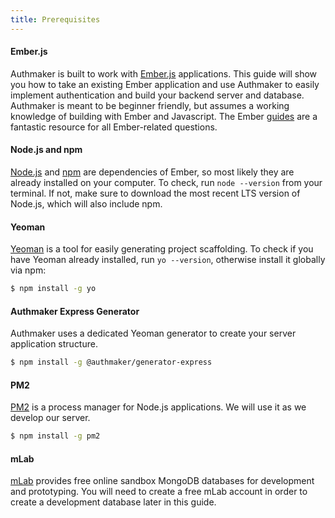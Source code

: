 ```yaml
---
title: Prerequisites
---
```


#### Ember.js

Authmaker is built to work with [Ember.js](https://emberjs.com) applications. This guide will show you how to take an existing Ember application and use Authmaker to easily implement authentication and build your backend server and database. Authmaker is meant to be beginner friendly, but assumes a working knowledge of building with Ember and Javascript. The Ember [guides](https://guides.emberjs.com) are a fantastic resource for all Ember-related questions.

#### Node.js and npm

[Node.js](https://nodejs.org) and [npm](https://www.npmjs.com/) are dependencies of Ember, so most likely they are already installed on your computer. To check, run `node --version` from your terminal. If not, make sure to download the most recent LTS version of Node.js, which will also include npm.

#### Yeoman

[Yeoman](http://yeoman.io/) is a tool for easily generating project scaffolding. To check if you have Yeoman already installed, run `yo --version`, otherwise install it globally via npm:
```bash
$ npm install -g yo
```
#### Authmaker Express Generator

Authmaker uses a dedicated Yeoman generator to create your server application structure.
```bash
$ npm install -g @authmaker/generator-express
```

#### PM2

[PM2](http://pm2.keymetrics.io/) is a process manager for Node.js applications. We will use it as we develop our server.
 ```bash
 $ npm install -g pm2
 ```

#### mLab

[mLab](https://mlab.com/) provides free online sandbox MongoDB databases for development and prototyping. You will need to create a free mLab account in order to create a development database later in this guide.

